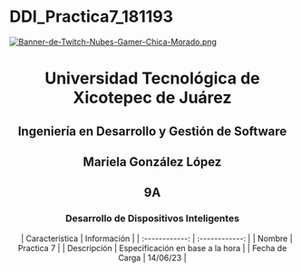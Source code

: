 # DDI_Practica7_181193

[![Banner-de-Twitch-Nubes-Gamer-Chica-Morado.png](https://i.postimg.cc/15q3LFXF/Banner-de-Twitch-Nubes-Gamer-Chica-Morado.png)](https://postimg.cc/MvzwBvyZ)

<div align="center">
  
# Universidad Tecnológica de Xicotepec de Juárez


## Ingeniería en Desarrollo y Gestión de Software
## Mariela González López
## 9A
### Desarrollo de Dispositivos Inteligentes

&nbsp;
&nbsp;
|  Característica |  Información |
| :------------: | :------------: |
| Nombre  |  Practica 7 |
| Descripción  |  Especificación en base a la hora |
|  Fecha de Carga | 14/06/23  |
